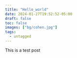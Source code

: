 ```yaml
---
title: "Hello_world"
date: 2024-01-27T19:52:52-05:00
draft: false
toc: false
images: ["bg/cohen.jpg"]
tags:
  - untagged
---
```


This is a test post
